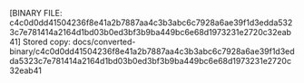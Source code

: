 [BINARY FILE: c4c0d0dd41504236f8e41a2b7887aa4c3b3abc6c7928a6ae39f1d3edda5323c7e781414a2164d1bd03b0ed3bf3b9ba449bc6e68d1973231e2720c32eab41]
Stored copy: docs/converted-binary/c4c0d0dd41504236f8e41a2b7887aa4c3b3abc6c7928a6ae39f1d3edda5323c7e781414a2164d1bd03b0ed3bf3b9ba449bc6e68d1973231e2720c32eab41
